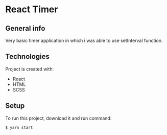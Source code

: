 # React Timer

## General info 

Very basic timer application in which i was able to use setInterval function.

## Technologies

Project is created with: 

* React
* HTML
* SCSS

## Setup

To run this project, download it and run command:

```
$ yarn start
```

